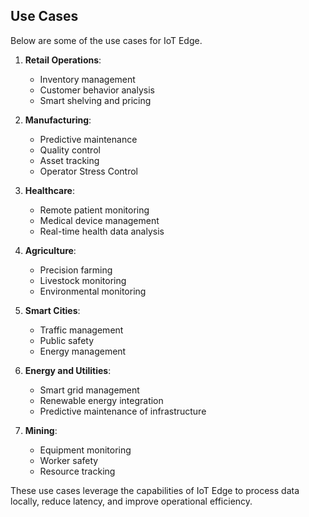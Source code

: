 ## Use Cases

Below are some of the use cases for IoT Edge.

1. **Retail Operations**: 
   - Inventory management
   - Customer behavior analysis
   - Smart shelving and pricing

2. **Manufacturing**:
   - Predictive maintenance
   - Quality control
   - Asset tracking
   - Operator Stress Control

3. **Healthcare**:
   - Remote patient monitoring
   - Medical device management
   - Real-time health data analysis

4. **Agriculture**:
   - Precision farming
   - Livestock monitoring
   - Environmental monitoring

5. **Smart Cities**:
   - Traffic management
   - Public safety
   - Energy management

6. **Energy and Utilities**:
   - Smart grid management
   - Renewable energy integration
   - Predictive maintenance of infrastructure

7. **Mining**:
   - Equipment monitoring
   - Worker safety
   - Resource tracking

These use cases leverage the capabilities of IoT Edge to process data locally, reduce latency, and improve operational efficiency.
